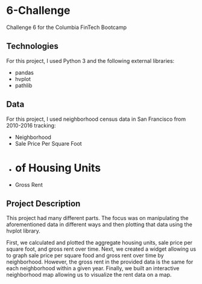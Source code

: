# 6-Challenge
Challenge 6 for the Columbia FinTech Bootcamp

## Technologies
For this project, I used Python 3 and the following external libraries:

* pandas
* hvplot
* pathlib

## Data
For this project, I used neighborhood census data in San Francisco from 2010-2016 tracking:

* Neighborhood
* Sale Price Per Square Foot
* # of Housing Units 
* Gross Rent

## Project Description
This project had many different parts. The focus was on manipulating the aforementioned data in different ways and then plotting that data using the hvplot library. 

First, we calculated and plotted the aggregate housing units, sale price per square foot, and gross rent over time. Next, we created a widget allowing us to graph sale price per square food and gross rent over time by neighborhood. However, the gross rent in the provided data is the same for each neighborhood within a given year. Finally, we built an interactive neighborhood map allowing us to visualize the rent data on a map. 